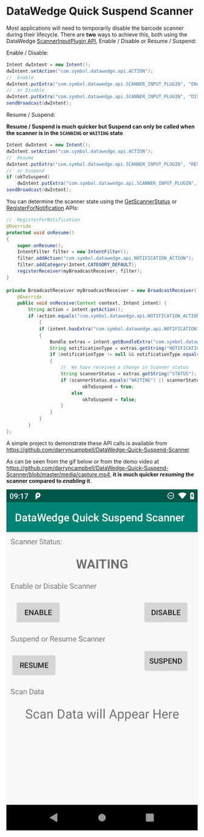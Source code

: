# DataWedge Quick Suspend Scanner

Most applications will need to temporarily disable the barcode scanner during their lifecycle.  There are **two** ways to achieve this, both using the DataWedge [ScannerInputPlugin API](https://techdocs.zebra.com/datawedge/latest/guide/api/scannerinputplugin/), Enable / Disable or Resume / Suspend:

Enable / Disable:

```java
Intent dwIntent = new Intent();
dwIntent.setAction("com.symbol.datawedge.api.ACTION");
//  Enable
dwIntent.putExtra("com.symbol.datawedge.api.SCANNER_INPUT_PLUGIN", "ENABLE_PLUGIN");
//  or Disable
dwIntent.putExtra("com.symbol.datawedge.api.SCANNER_INPUT_PLUGIN", "DISABLE_PLUGIN");
sendBroadcast(dwIntent);
```

Resume / Suspend:

**Resume / Suspend is much quicker but Suspend can only be called when the scanner is in the `SCANNING` or `WAITING` state**

```java
Intent dwIntent = new Intent();
dwIntent.setAction("com.symbol.datawedge.api.ACTION");
//  Resume
dwIntent.putExtra("com.symbol.datawedge.api.SCANNER_INPUT_PLUGIN", "RESUME_PLUGIN");
//  or Suspend
if (okToSuspend)
    dwIntent.putExtra("com.symbol.datawedge.api.SCANNER_INPUT_PLUGIN", "SUSPEND_PLUGIN");
sendBroadcast(dwIntent);
```

You can determine the scanner state using the [GetScannerStatus](https://techdocs.zebra.com/datawedge/latest/guide/api/getscannerstatus/) or [RegisterForNotification](https://techdocs.zebra.com/datawedge/latest/guide/api/registerfornotification/) APIs:

```java
//  RegisterForNotification
@Override
protected void onResume()
{
    super.onResume();
    IntentFilter filter = new IntentFilter();
    filter.addAction("com.symbol.datawedge.api.NOTIFICATION_ACTION");
    filter.addCategory(Intent.CATEGORY_DEFAULT);
    registerReceiver(myBroadcastReceiver, filter);
}

private BroadcastReceiver myBroadcastReceiver = new BroadcastReceiver() {
    @Override
    public void onReceive(Context context, Intent intent) {
        String action = intent.getAction();
        if (action.equals("com.symbol.datawedge.api.NOTIFICATION_ACTION"))
            {
            if (intent.hasExtra("com.symbol.datawedge.api.NOTIFICATION"))
            {
                Bundle extras = intent.getBundleExtra("com.symbol.datawedge.api.NOTIFICATION");
                String notificationType = extras.getString("NOTIFICATION_TYPE");
                if (notificationType != null && notificationType.equals("SCANNER_STATUS"))
                {
                    //  We have received a change in Scanner status
                    String scannerStatus = extras.getString("STATUS");
                    if (scannerStatus.equals("WAITING") || scannerStatus.equals("SCANNING"))
                            okToSuspend = true;
                        else
                            okToSuspend = false;
                    }
                }
            }
        }
};
```
A simple project to demonstrate these API calls is available from https://github.com/darryncampbell/DataWedge-Quick-Suspend-Scanner

As can be seen from the gif below or from the demo video at https://github.com/darryncampbell/DataWedge-Quick-Suspend-Scanner/blob/master/media/capture.mp4, **it is much quicker _resuming_ the scanner compared to _enabling_ it**.

![Demo gif](https://raw.githubusercontent.com/darryncampbell/DataWedge-Quick-Suspend-Scanner/master/media/capture.gif)